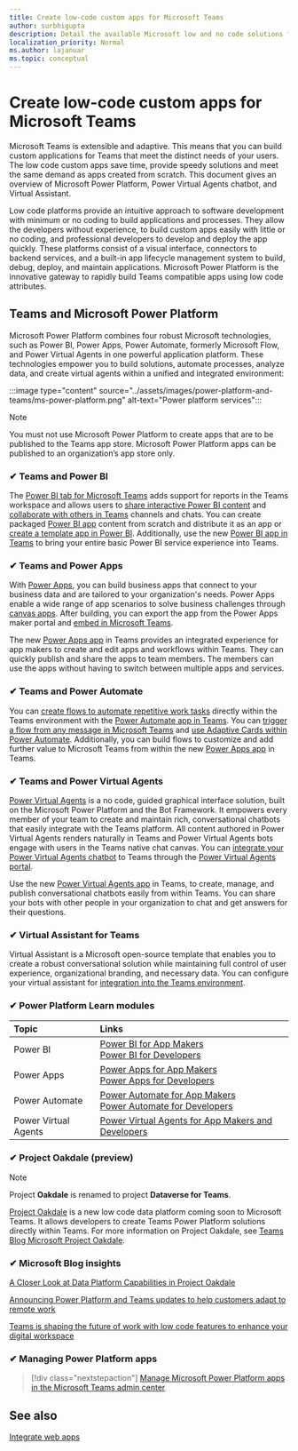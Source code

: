 ```yaml
---
title: Create low-code custom apps for Microsoft Teams 
author: surbhigupta 
description: Detail the available Microsoft low and no code solutions for Teams
localization_priority: Normal
ms.author: lajanuar
ms.topic: conceptual
---
```

# Create low-code custom apps for Microsoft Teams

Microsoft Teams is extensible and adaptive. This means that you can build custom applications for Teams that meet the distinct needs of your users. The low code custom apps save time, provide speedy solutions and meet the same demand as apps created from scratch. This document gives an overview of Microsoft Power Platform, Power Virtual Agents chatbot, and Virtual Assistant.

Low code platforms provide an intuitive approach to software development with minimum or no coding to build applications and processes. They allow the developers without experience, to build custom apps easily with little or no coding, and professional developers to develop and deploy the app quickly. These   platforms consist of a visual interface, connectors to backend services, and a built-in app lifecycle management system to build, debug, deploy, and maintain applications. Microsoft Power Platform is the innovative gateway to rapidly build Teams compatible apps using low code attributes.

## Teams and Microsoft Power Platform

Microsoft Power Platform combines four robust Microsoft technologies, such as Power BI, Power Apps, Power Automate, formerly Microsoft Flow, and Power Virtual Agents in one powerful application platform. These technologies empower you to build solutions, automate processes, analyze data, and create virtual agents within a unified and integrated environment:

:::image type="content" source="../assets/images/power-platform-and-teams/ms-power-platform.png" alt-text="Power platform services":::

> [!NOTE]
> You must not use Microsoft Power Platform to create apps that are to be published to the Teams app store. Microsoft Power Platform apps can be published to an organization’s app store only.

### ✔ Teams and Power BI

The [Power BI tab for Microsoft Teams](https://powerbi.microsoft.com/blog/announcing-new-power-bi-tab-for-microsoft-teams/) adds support for reports in the Teams workspace and allows users to [share interactive Power BI content](/power-bi/collaborate-share/service-embed-report-microsoft-teams) and [collaborate with others in Teams](/power-bi/collaborate-share/service-collaborate-microsoft-teams) channels and chats. You can create packaged [Power BI app](/power-bi/collaborate-share/service-create-distribute-apps) content from scratch and distribute it as an app or [create a template app in Power BI](/power-bi/connect-data/service-template-apps-create). Additionally, use the new [Power BI app in Teams](https://go.microsoft.com/fwlink/?linkid=2143643) to bring your entire basic Power BI service experience into Teams.

### ✔ Teams and Power Apps

With [Power Apps](/powerapps/powerapps-overview), you can build business apps that connect to your business data and are tailored to your organization's needs.  Power Apps enable a wide range of app scenarios to solve business challenges through [canvas apps](/powerapps/maker/#canvas-apps). After building, you can export the app from the Power Apps maker portal and [embed in Microsoft Teams](/power-platform/admin/embed-app-teams).

The new [Power Apps app](https://go.microsoft.com/fwlink/?linkid=2143374) in Teams provides an integrated experience for app makers to create and edit apps and workflows within Teams. They can quickly publish and share the apps to team members. The members can use the apps without having to switch between multiple apps and services.

### ✔ Teams and Power Automate

You can [create flows to automate repetitive work tasks](https://flow.microsoft.com/connectors/shared_teams/microsoft-teams/) directly within the Teams environment with the [Power Automate app in Teams](/power-automate/flows-teams). You can [trigger a flow from any message in Microsoft Teams](/power-automate/trigger-flow-teams-message) and [use Adaptive Cards within Power Automate](/power-automate/create-adaptive-cards). Additionally, you can build flows to customize and add further value to Microsoft Teams from within the new [Power Apps app](https://go.microsoft.com/fwlink/?linkid=2143539) in Teams.

### ✔ Teams and Power Virtual Agents

[Power Virtual Agents](/power-virtual-agents/fundamentals-what-is-power-virtual-agents) is a no code, guided graphical interface solution, built on the Microsoft Power Platform and the Bot Framework. It empowers every member of your team to create and maintain rich, conversational chatbots that easily integrate with the Teams platform. All content authored in Power Virtual Agents renders naturally in Teams and Power Virtual Agents bots engage with users in the Teams native chat canvas. You can [integrate your Power Virtual Agents chatbot](/power-virtual-agents/publication-add-bot-to-microsoft-teams) to Teams through the [Power Virtual Agents portal](https://powervirtualagents.microsoft.com).

Use the new [Power Virtual Agents app](https://aka.ms/pva-teams-docs) in Teams, to create, manage, and publish conversational chatbots easily from within Teams. You can share your bots with other people in your organization to chat and get answers for their questions.

### ✔ Virtual Assistant for Teams

Virtual Assistant is a Microsoft open-source template that enables you to create a robust conversational solution while maintaining full control of user experience, organizational branding, and necessary data. You can configure your virtual assistant for [integration into the Teams environment](https://microsoft.github.io/botframework-solutions/clients-and-channels/tutorials/enable-teams/1-intro). 

### ✔ Power Platform Learn modules

|  Topic  |  Links  |
|:---------|:----------------------|
|Power BI|[Power BI for App Makers](/learn/browse/?expanded=power-platform&products=power-bi&roles=maker)</br>[Power BI for Developers](/learn/browse/?expanded=power-platform&products=power-bi&roles=developer)|
|Power Apps|[Power Apps for App Makers](/learn/browse/?products=power-apps&roles=maker)</br>[Power Apps for Developers](/learn/browse/?products=power-apps)|
|Power Automate|[Power Automate for App Makers](/learn/browse/?expanded=power-platform&products=power-automate&roles=maker)</br>[Power Automate for Developers](/learn/browse/?expanded=power-platform&products=power-automate&roles=developer)|
|Power Virtual Agents|[Power Virtual Agents for App Makers and Developers](/learn/browse/?products=power-virtual-agents&expanded=power-platform&roles=maker)|

### ✔ Project Oakdale (preview)

> [!NOTE]
> Project **Oakdale** is renamed to project **Dataverse for Teams**.

[Project Oakdale](https://techcommunity.microsoft.com/t5/microsoft-teams-blog/teams-is-shaping-the-future-of-work-with-low-code-features-to/ba-p/1507180
) is a new low code data platform coming soon to Microsoft Teams. It allows developers to create Teams Power Platform solutions directly within Teams. For more information on Project Oakdale, see [Teams Blog Microsoft Project Oakdale](https://powerapps.microsoft.com/blog/introducing-project-oakdale-a-new-low-code-data-platform-for-microsoft-teams).

### ✔ Microsoft Blog insights

[A Closer Look at Data Platform Capabilities in Project Oakdale](https://powerapps.microsoft.com/blog/a-closer-look-at-data-platform-capabilities-in-project-oakdale/)

[Announcing Power Platform and Teams updates to help customers adapt to remote work](https://cloudblogs.microsoft.com/powerplatform/2020/05/19/announcing-power-platform-and-teams-updates-to-help-customers-adapt-to-remote-work/)

[Teams is shaping the future of work with low code features to enhance your digital workspace](https://techcommunity.microsoft.com/t5/microsoft-teams-blog/teams-is-shaping-the-future-of-work-with-low-code-features-to/ba-p/1507180)

### ✔ Managing Power Platform apps

> [!div class="nextstepaction"]
> [Manage Microsoft Power Platform apps in the Microsoft Teams admin center](/microsoftteams/manage-power-platform-apps)

## See also

[Integrate web apps](~/samples/integrate-web-apps-overview.md)
